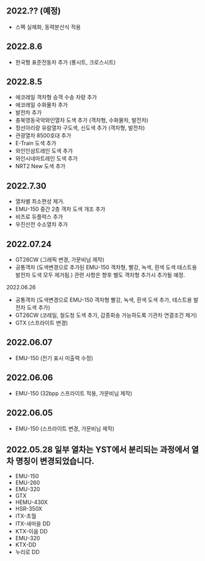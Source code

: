 2022.?? (예정)
-----
* 스펙 실제화, 동력분산식 적용

2022.8.6
-----
* 한국형 표준전동차 추가 (롱시트, 크로스시트)

2022.8.5
-----
* 에코레일 객차형 승객 수송 차량 추가
* 에코레일 수화물차 추가
* 발전차 추가
* 충북영동국악와인열차 도색 추가 (객차형, 수화물차, 발전차)
* 정선아리랑 유람열차 구도색, 신도색 추가 (객차형, 발전차)
* 관광열차 8500호대 추가
* E-Train 도색 추가
* 와인인삼트레인 도색 추가
* 와인시네마트레인 도색 추가
* NRT2 New 도색 추가

2022.7.30
-----
* 열차별 최소편성 제거.
* EMU-150 중간 2층 객차 도색 개조 추가
* 비츠로 듀플럭스 추가
* 우진산전 수소열차 추가

2022.07.24
-----
* GT26CW (그래픽 변경, 가문비님 제작)
* 공통객차 (도색변경으로 추가된 EMU-150 객차형, 빨강, 녹색, 흰색 도색 테스트용 발전차 도색 모두 제거됨.) 관련 사항은 향후 별도 객차형 추가시 추가될 예정.

2022.06.26
* 공통객차 (도색변경으로 EMU-150 객차형 빨강, 녹색, 흰색 도색 추가, 테스트용 발전차 도색 추가)
* GT26CW (코레일, 철도청 도색 추가, 갑종회송 가능하도록 기관차 연결조건 제거)
* GTX (스프라이트 변경)

2022.06.07
-----
* EMU-150 (전기 표시 미출력 수정)

2022.06.06
-----
* EMU-150 (32bpp 스프라이트 적용, 가문비님 제작)

2022.06.05
-----
* EMU-150 (스프라이트 변경, 가문비님 제작)

2022.05.28
일부 열차는 YST에서 분리되는 과정에서 열차 명칭이 변경되었습니다.
-----
* EMU-150
* EMU-260
* EMU-320
* GTX
* HEMU-430X
* HSR-350X
* ITX-초월
* ITX-새마을 DD
* KTX-이음 DD
* EMU-320
* KTX-DD
* 누리로 DD